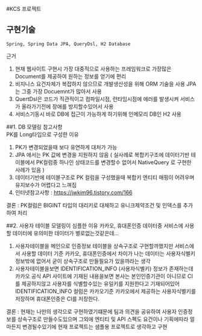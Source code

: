 #KCS 프로젝트

## 구현기술
    Spring, Spring Data JPA, QueryDsl, H2 Database

근거 
1. 현재 웹사이트 구현시 가장 대중적으로 사용하는 프레임워크로 가장많은 Document를 제공하여 원하는 정보를 얻기에 편리
2. 비지니스 요건자체가 복잡하지 않으므로 개발생산성을 위해 ORM 기술을 사용 JPA는 그중 가장 Docuemnt가 많아서 사용
3. QuertDsl은 코드가 직관적이고 컴파일시점, 런타임시점에 에러를 발생시켜 서비스가 올라가기전에 장애를 방지할수있어서 사용
4. 서비스기동시 바로 DB에 접근이 가능하게 하기위해 인메모리 DB인 H2 사용

##1. DB 모델링 참고사항  
    PK를 Long타입으로 구성한 이유

1. PK가 변경되었을때 보다 유연하게 대처가 가능
2. JPA 에서는 PK 값에 변경을 지원하지 않음 ( 실사례로 복합키구조에 데이터기반 테이블에서 PK컬럼중 하나인 상태코드를 변경할수 없어서 NativeQuery 로 구현한 사례가 있음 )
3. 데이터기반에 테이블구조로 PK 컬럼을 구성했을때 복합키 엔티티 매핑이 어려우며 유지보수가 어렵다고 느껴짐
4. 인터넷참고사항 : https://jwkim96.tistory.com/166

결론 : PK컬럼은 BIGINT 타입의 대리키로 대체하고 유니크제약조건 및 인덱스를 추가하여 처리

##2. 사용자 테이블 모델링이 심플한 이유
    카카오, 휴대폰인증 데이터중 서비스에 사용할 데이터에 유의미한 데이터가 별로없는것같은데...

1. 사용자테이블을 메인으로 인증정보 테이블을 상속구조로 구현할까했지만 서비스에서 사용할 데이터 기준 카카오, 휴대폰인증에서 차이가 나는 데이터는 사용자식별키정보밖에 없어서 굳이 상속구조로 만들필요가 있을까라는 생각 
2. 사용자테이블을보면 IDENTIFICATION_INFO (사용자식별키) 정보가 존재하는데 카카오 공식 API 사이트에 기재된 내용을보면 본사는 본인인증기관이 아니므로 CI를 제공하지않고 사용자를 식별할수있는 유일키를 지원한다고 기재되어있어 IDENTIFICATION_INFO 컬럼은 카카오기준 카카오에서 제공하는 사용자식별키를 저장하며 휴대폰인증은 CI를 저장한다.

결론 : 현재는 나만의 생각으로 구현하였기떄문에 팀과 의견을 공유하여 사용자 인증정보를 상속구조로 만들수도있으며 그외에 엔티티 및 API 스펙도 요건이나 기획에따라 얼마든지 변경될수있기에 현재 프로젝트는 샘플용 프로젝트로 생각하고 구현



